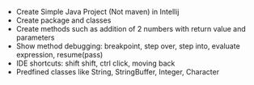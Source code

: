 * Create Simple Java Project (Not maven) in Intellij
* Create package and classes
* Create methods such as addition of 2 numbers with return value and parameters
* Show method debugging: breakpoint, step over, step into, evaluate expression, resume(pass)
* IDE shortcuts: shift shift, ctrl click, moving back
* Predfined classes like String, StringBuffer, Integer, Character